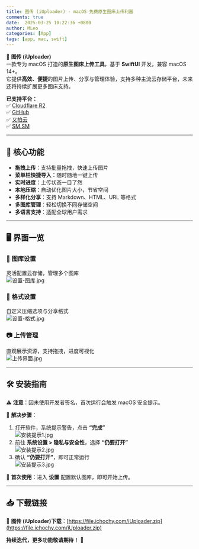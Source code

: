 ```yaml
---
title: 图传 (iUploader) - macOS 免费原生图床上传利器
comments: true
date:  2025-03-25 10:22:36 +0800
author: MLeo
categories: [App] 
tags: [app, mac, swift]
---
```


🚀 **图传 (iUploader)**  
一款专为 macOS 打造的**原生图床上传工具**，基于 **SwiftUI** 开发，兼容 macOS 14+。  
它提供**高效、便捷**的图片上传、分享与管理体验，支持多种主流云存储平台，未来还将持续扩展更多图床支持。

**已支持平台：**  
✅ [Cloudflare R2](https://ichochy.com/posts/blog/20250325.html)  
✅ [GitHub](https://ichochy.com/posts/blog/20250331.html)  
✅ [又拍云](https://www.upyun.com/league)  
✅ [SM.SM](https://SM.MS)  

---

## 🌟 核心功能  

- **拖拽上传**：支持批量拖拽，快速上传图片  
- **菜单栏快捷导入**：随时随地一键上传  
- **实时进度**：上传状态一目了然  
- **本地压缩**：自动优化图片大小，节省空间  
- **多样化分享**：支持 Markdown、HTML、URL 等格式  
- **多图库管理**：轻松切换不同存储空间  
- **多语言支持**：适配全球用户需求  

---

## 🖥️ 界面一览  

### 📁 **图库设置**  
灵活配置云存储，管理多个图库  
![设置-图库.jpg](https://image.ichochy.com/iUploader/设置-图库.jpg)  

### 🎨 **格式设置**  
自定义压缩选项与分享格式  
![设置-格式.jpg](https://image.ichochy.com/iUploader/设置-格式.jpg)  

### 📷 **上传管理**  
直观展示资源，支持拖拽，进度可视化  
![上传界面.jpg](https://image.ichochy.com/iUploader/上传界面.jpg)  

---

## 🛠️ 安装指南  

⚠️ **注意**：因未使用开发者签名，首次运行会触发 macOS 安全提示。  

📌 **解决步骤**：  
1. 打开软件，系统提示警告，点击 **“完成”**  
   ![安装提示1.jpg](https://image.ichochy.com/iUploader/安装提示1.jpg)  
2. 前往 **系统设置 > 隐私与安全性**，选择 **“仍要打开”**  
   ![安装提示2.jpg](https://image.ichochy.com/iUploader/安装提示2.jpg)  
3. 确认 **“仍要打开”**，即可正常运行  
   ![安装提示3.jpg](https://image.ichochy.com/iUploader/安装提示3.jpg)  

📌 **首次使用**：进入 **设置** 配置默认图库，即可开始上传。  

---

## 📥 下载链接  
📌 **图传 (iUploader)下载**：[https://file.ichochy.com/iUploader.zip](https://file.ichochy.com/iUploader.zip)  

**持续迭代，更多功能敬请期待！** 🎉

